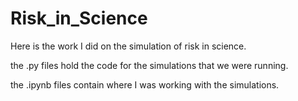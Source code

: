 # Risk_in_Science

Here is the work I did on the simulation of risk in science. 

the .py files hold the code for the simulations that we were running.

the .ipynb files contain where I was working with the simulations.

